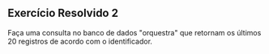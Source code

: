 ## Exercício Resolvido 2
Faça uma consulta no banco de dados "orquestra" que retornam os últimos 20 registros de acordo com o identificador.